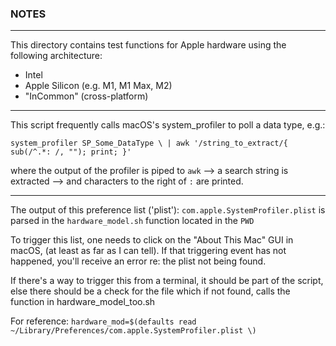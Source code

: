 ### NOTES
---

This directory contains test functions for Apple hardware using the following architecture:

  * Intel
  * Apple Silicon (e.g. M1, M1 Max, M2)
  * "InCommon" (cross-platform)

---

This script frequently calls macOS's system_profiler to poll a data type,
e.g.:

`system_profiler SP_Some_DataType \
| awk '/string_to_extract/{ sub(/^.*: /, ""); print; }'`

where the output of the profiler is piped to `awk` --> a search string is extracted --> and characters to the right of `:` are printed.

---

The output of this preference list ('plist'):
`com.apple.SystemProfiler.plist`
is parsed in the `hardware_model.sh` function located in the `PWD`

To trigger this list, one needs to click on the "About This Mac" GUI in macOS,
(at least as far as I can tell). If that triggering event has not happened,
you'll receive an error re: the plist not being found.

If there's a way to trigger this from a terminal, it should be part of the
script, else there should be a check for the file which if not found, calls the function in hardware_model_too.sh

For reference:
`hardware_mod=$(defaults read ~/Library/Preferences/com.apple.SystemProfiler.plist \)`
